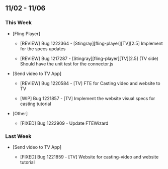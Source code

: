 ## 11/02 - 11/06 ##

### This Week ###
* [Fling Player]

  - [REVIEW] Bug 1222364 - [Stingray][fling-player][TV][2.5] Implement for the specs updates

  - [REVIEW] Bug 1217287 - [Stingray][fling-player][TV][2.5] (TV side) Should have the unit test for the connector.js

* [Send video to TV App]

  - [REVIEW] Bug 1220584 - [TV] FTE for Casting video and website to TV

  - [WIP] Bug 1221857 - [TV] Implement the website visual specs for casting tutorial

* [Other]

  - [FIXED] Bug 1222909 - Update FTEWizard

### Last Week ###

* [Send video to TV App]

  - [FIXED] Bug 1221859 - [TV] Website for casting-video and website tutorial